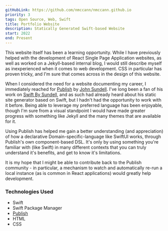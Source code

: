 ```yaml
---
gitHubLink: https://github.com/nmccann/nmccann.github.io
priority: 3
tags: Open Source, Web, Swift 
title: Portfolio Website
description: Statically Generated Swift-based Website
start: 2022
end: Present
---  
```


This website itself has been a learning opportunity. While I have previously helped with the development of React Single Page Application websites, as well as worked on a Jekyll-based internal blog, I would still describe myself as inexperienced when it comes to web development. CSS in particular has proven tricky, and I'm sure that comes across in the design of this website.

When I considered the need for a website documenting my career, I immediately reached for [Publish](https://github.com/JohnSundell/Publish) by [John Sundell](https://github.com/JohnSundell). I've long been a fan of his work on [Swift By Sundell](https://www.swiftbysundell.com/), and as such had already heard about his static site generator based on Swift, but I hadn't had the opportunity to work with it before. Being able to leverage my preferred language has been enjoyable, though I'm sure from a visual standpoint I would have made greater progress with something like Jekyll and the many themes that are available for it.

Using Publish has helped me gain a better understanding (and appreciation) of how a declarative Domain-specific-language like SwiftUI works, through Publish's own component-based DSL. It's only by using something you're familiar with (like Swift) in many different contexts that you can truly understand it's benefits, and get to know it's limitations.

It is my hope that I might be able to contribute back to the Publish community - in particular, a mechanism to watch and automatically re-run a local instance (as is common in React applications) would greatly help development.

### Technologies Used

* Swift
* Swift Package Manager
* [Publish](https://github.com/JohnSundell/Publish)
* HTML
* CSS

